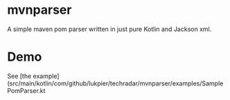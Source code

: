 # mvnparser

A simple maven pom parser written in just pure Kotlin and Jackson xml.

# Demo

See [the example](src/main/kotlin/com/github/lukpier/techradar/mvnparser/examples/SamplePomParser.kt
